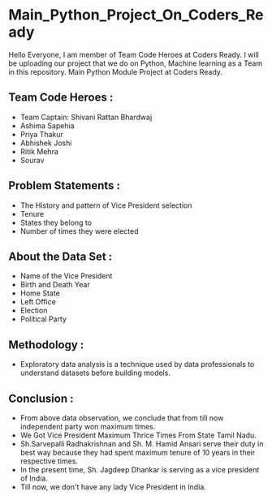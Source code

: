 # Main_Python_Project_On_Coders_Ready
Hello Everyone, I am member of Team Code Heroes at Coders Ready. I will be uploading our project that we do on Python, Machine learning as a Team in this repository. Main Python Module Project at Coders Ready.
## Team Code Heroes :
* Team Captain: Shivani Rattan Bhardwaj
* Ashima Sapehia
* Priya Thakur
* Abhishek Joshi
* Ritik Mehra
* Sourav 
## Problem Statements :
* The History and pattern of Vice President selection
* Tenure
* States they belong to
* Number of times they were elected
## About the Data Set :
* Name of the Vice President
* Birth and Death Year
* Home State
* Left Office
* Election
* Political Party
## Methodology :
* Exploratory data analysis is a technique used by data professionals to understand datasets before building models.
## Conclusion :
* From above data observation, we conclude that from till now independent party won maximum times.
* We Got Vice President Maximum Thrice Times From State Tamil Nadu.
* Sh.Sarvepalli Radhakrishnan and Sh. M. Hamid Ansari serve their duty in best way because they had spent maximum tenure of 10 years in their respective times.
* In the present time, Sh. Jagdeep Dhankar is serving as a vice president of India.
* Till now, we don't have any lady Vice President in India.
